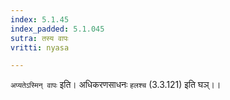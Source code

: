 ```yaml
---
index: 5.1.45
index_padded: 5.1.045
sutra: तस्य वापः
vritti: nyasa

---
```

`अप्यतेऽस्मिन् वापः` इति। अधिकरणसाधनः `हलश्च` (3.3.121) इति घञ्।।